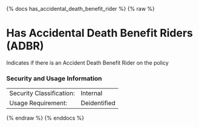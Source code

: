 {% docs has_accidental_death_benefit_rider %}
{% raw %}

<a name="has_accidental_death_benefit_rider"></a>
# Has Accidental Death Benefit Riders (ADBR)

Indicates if there is an Accident Death Benefit Rider on the policy

### Security and Usage Information
|     |     |
| --- | --- |
| Security Classification: | Internal |
| Usage Requirement:       | Deidentified |

{% endraw %}
{% enddocs %}